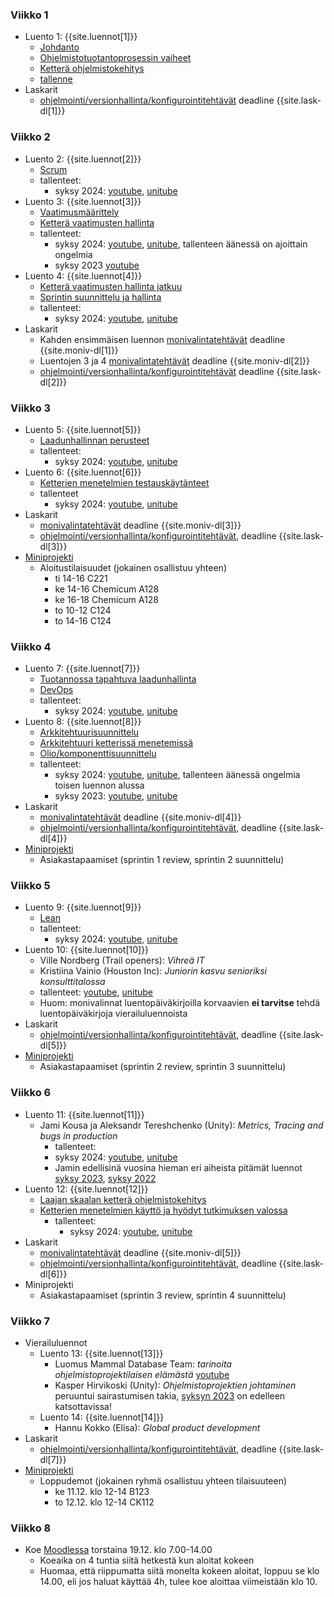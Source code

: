 ### Viikko 1

- Luento 1: {{site.luennot[1]}}
  - [Johdanto](/osa0)
  - [Ohjelmistotuotantoprosessin vaiheet](/osa1#ohjelmistotuotanto-ja-sen-osa-alueet)
  - [Ketterä ohjelmistokehitys](/osa1#ketterä-ohjelmistokehitys)
  - [tallenne](https://youtu.be/9UaFvaRtTM0)
- Laskarit
  -  [ohjelmointi/versionhallinta/konfigurointitehtävät](/tehtavat1) deadline {{site.lask-dl[1]}}

### Viikko 2

- Luento 2: {{site.luennot[2]}}
  - [Scrum](/osa1#scrum)
  - tallenteet:
    - syksy 2024: [youtube](https://youtu.be/sg6O6jTGrzk), [unitube](https://www.helsinki.fi/fi/unitube/video/89ccc897-d9bc-4cc3-982d-83b19bf062cd)
- Luento 3: {{site.luennot[3]}}
  - [Vaatimusmäärittely](/osa2#vaatimusmäärittely)
  - [Ketterä vaatimusten hallinta](/osa2#user-story)
  - tallenteet:
    - syksy 2024: [youtube](https://youtu.be/lINfFEyKX_4), [unitube](https://www.helsinki.fi/fi/unitube/video/5782eba4-5b8a-4915-9715-ac7f43a40a2c), tallenteen äänessä on ajoittain ongelmia 
    - syksy 2023 [youtube](https://youtu.be/LoTkLUn-5c8)
- Luento 4: {{site.luennot[4]}}
  - [Ketterä vaatimusten hallinta jatkuu](/osa2#user-story)
  - [Sprintin suunnittelu ja hallinta](/osa2#sprintin-suunnittelu)
  - tallenteet:
    - syksy 2024: [youtube](https://youtu.be/3vl5CPBdvEg), [unitube](https://www.helsinki.fi/fi/unitube/video/ee76d6f6-7f54-4e0b-8cd5-82893765ce94)  
- Laskarit
  - Kahden ensimmäisen luennon <a href="{{site.stats_url}}/quiz/1">monivalintatehtävät</a> deadline {{site.moniv-dl[1]}}
  - Luentojen 3 ja 4 <a href="{{site.stats_url}}/quiz/2">monivalintatehtävät</a> deadline {{site.moniv-dl[2]}}
  - [ohjelmointi/versionhallinta/konfigurointitehtävät](/tehtavat2) deadline {{site.lask-dl[2]}}

### Viikko 3

- Luento 5: {{site.luennot[5]}} 
  - [Laadunhallinnan perusteet](/osa3)
  - tallenteet:
    - syksy 2024: [youtube](https://youtu.be/Hti_Y2ZdI-w), [unitube](https://www.helsinki.fi/fi/unitube/video/f9b7304f-08fd-487d-b195-2f881a27483a)
- Luento 6: {{site.luennot[6]}} 
  - [Ketterien menetelmien testauskäytänteet](/osa3#ketterien-menetelmien-testauskäytänteitä)
  - tallenteet
    - syksy 2024: [youtube](https://youtu.be/aYWk6X3t_Rc), [unitube](https://www.helsinki.fi/fi/unitube/video/c9608ade-49e0-4cfd-b81a-88254bb2b78b)
- Laskarit
  - <a href="{{site.stats_url}}/quiz/3">monivalintatehtävät</a> deadline {{site.moniv-dl[3]}}
  - [ohjelmointi/versionhallinta/konfigurointitehtävät](/tehtavat3), deadline {{site.lask-dl[3]}}
- [Miniprojekti](/miniprojekti)
  - Aloitustilaisuudet (jokainen osallistuu yhteen)
    - ti 14-16 C221
    - ke 14-16 Chemicum A128
    - ke 16-18 Chemicum A128
    - to 10-12 C124
    - to 14-16 C124

### Viikko 4

- Luento 7: {{site.luennot[7]}}
  - [Tuotannossa tapahtuva laadunhallinta](/osa3#tuotannossa-tapahtuva-testaaminen-ja-laadunhallinta)
  - [DevOps](/osa3#devops)
  - tallenteet:
    - syksy 2024: [youtube](https://youtu.be/j3DrCW3DtUw), [unitube](https://www.helsinki.fi/fi/unitube/video/39d8477a-dc78-423d-98e6-3b613acd4898)
- Luento 8: {{site.luennot[8]}} 
  - [Arkkitehtuurisuunnittelu](/osa4#ohjelmiston-arkkitehtuuri)
  - [Arkkitehtuuri ketterissä menetemissä](/osa4#arkkitehtuuri-ketterissä-menetelmissä)
  - [Olio/komponenttisuunnittelu](/osa4#olio--ja-komponenttisuunnittelu)
  - tallenteet:
    - syksy 2024: [youtube](https://youtu.be/FsTSRsppF9Q), [unitube](https://www.helsinki.fi/fi/unitube/video/2a2f442c-023f-4689-a560-731f5f10722a), tallenteen äänessä ongelmia toisen luennon alussa
    - syksy 2023: [youtube](https://youtu.be/34CKdOxwmac), [unitube](https://www.helsinki.fi/fi/unitube/video/680c1fe8-a709-4eb0-81f2-ec64919680ac)
- Laskarit
  - <a href="{{site.stats_url}}/quiz/4">monivalintatehtävät</a> deadline {{site.moniv-dl[4]}}
  - [ohjelmointi/versionhallinta/konfigurointitehtävät](/tehtavat4), deadline {{site.lask-dl[4]}}
- [Miniprojekti](/miniprojekti)
  - Asiakastapaamiset (sprintin 1 review, sprintin 2 suunnittelu)

### Viikko 5

- Luento 9: {{site.luennot[9]}}
  - [Lean](/osa5#lean)
  - tallenteet:
    - syksy 2024: [youtube](https://youtu.be/nQ_rHDazdXI), [unitube](https://www.helsinki.fi/fi/unitube/video/b081990c-3090-4419-921f-eb01ba33c546)
- Luento 10: {{site.luennot[10]}} 
  - Ville Nordberg (Trail openers): _Vihreä IT_
  - Kristiina Vainio (Houston Inc): _Juniorin kasvu senioriksi konsulttitalossa_
  - tallenteet: [youtube](https://youtu.be/p0ra1IOiEzY), [unitube](https://www.helsinki.fi/fi/unitube/video/66e4c63a-0858-4b21-8e5f-36ad2be4f237)
  - Huom: monivalinnat luentopäiväkirjoilla korvaavien **ei tarvitse** tehdä luentopäiväkirjoja vierailuluennoista 
- Laskarit
  - [ohjelmointi/versionhallinta/konfigurointitehtävät](/tehtavat5), deadline {{site.lask-dl[5]}}
- [Miniprojekti](/miniprojekti)
  - Asiakastapaamiset (sprintin 2 review, sprintin 3 suunnittelu)

### Viikko 6

- Luento 11: {{site.luennot[11]}}
  - Jami Kousa ja Aleksandr Tereshchenko (Unity): _Metrics, Tracing and bugs in production_
    - tallenteet:
    - syksy 2024: [youtube](https://youtu.be/opMS36bTVwI), [unitube](https://www.helsinki.fi/fi/unitube/video/af8a2a6f-6364-452c-8c88-7392703783e8) 
    - Jamin edellisinä vuosina hieman eri aiheista pitämät luennot [syksy 2023](https://youtu.be/fwLSIBp4WEQ), [syksy 2022](https://youtu.be/t4kdM-VwG4I)
- Luento 12: {{site.luennot[12]}} 
  - [Laajan skaalan ketterä ohjelmistokehitys](/osa5#laajan-skaalan-ketter%C3%A4-ohjelmistokehitys)
  - [Ketterien menetelmien käyttö ja hyödyt tutkimuksen valossa](/osa5#ketterien-menetelmien-käyttö-ja-hyödyt-tutkimuksen-valossa)
    - tallenteet:
      - syksy 2024: [youtube](https://youtu.be/S-9XmDN94zI), [unitube](https://www.helsinki.fi/fi/unitube/video/665cf928-dc6d-4e78-9c92-e1e22569d12d)
- Laskarit
  - <a href="{{site.stats_url}}/quiz/5">monivalintatehtävät</a> deadline {{site.moniv-dl[5]}}
  - [ohjelmointi/versionhallinta/konfigurointitehtävät](/tehtavat6), deadline {{site.lask-dl[6]}}
- Miniprojekti
  - Asiakastapaamiset (sprintin 3 review, sprintin 4 suunnittelu)

### Viikko 7

- Vierailuluennot
  - Luento 13: {{site.luennot[13]}}
    - Luomus Mammal Database Team: _tarinoita ohjelmistoprojektilaisen elämästä_ [youtube](https://youtu.be/yrxqB_y0lMs)
    - Kasper Hirvikoski (Unity): _Ohjelmistoprojektien johtaminen_ peruuntui sairastumisen takia, [syksyn 2023](https://youtu.be/SkQDKNyMdzo?si=EqT4wErdkMxq4Hp1&t=3615) on edelleen katsottavissa!
  - Luento 14: {{site.luennot[14]}}
    - Hannu Kokko (Elisa): _Global product development_
- Laskarit
  -  [ohjelmointi/versionhallinta/konfigurointitehtävät](/tehtavat7), deadline {{site.lask-dl[7]}}
- [Miniprojekti](/miniprojekti)
  - Loppudemot (jokainen ryhmä osallistuu yhteen tilaisuuteen)
    - ke 11.12. klo 12-14 B123
    - to 12.12. klo 12-14 CK112
    
### Viikko 8

- Koe [Moodlessa](https://moodle.helsinki.fi/course/view.php?id=67825) torstaina 19.12. klo 7.00-14.00 
  - Koeaika on 4 tuntia siitä hetkestä kun aloitat kokeen
  - Huomaa, että riippumatta siitä monelta kokeen aloitat, loppuu se klo 14.00, eli jos haluat käyttää 4h, tulee koe aloittaa viimeistään klo 10.

